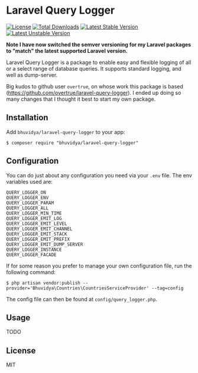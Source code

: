 # Laravel Query Logger

[![License](https://poser.pugx.org/bhuvidya/laravel-query-logger/license?format=flat-square)](https://packagist.org/packages/bhuvidya/laravel-query-logger)
[![Total Downloads](https://poser.pugx.org/bhuvidya/laravel-query-logger/downloads?format=flat-square)](https://packagist.org/packages/bhuvidya/laravel-query-logger)
[![Latest Stable Version](https://poser.pugx.org/bhuvidya/laravel-query-logger/v/stable?format=flat-square)](https://packagist.org/packages/bhuvidya/laravel-query-logger)
[![Latest Unstable Version](https://poser.pugx.org/bhuvidya/laravel-query-logger/v/unstable?format=flat-square)](https://packagist.org/packages/bhuvidya/laravel-query-logger)


**Note I have now switched the semver versioning for my Laravel packages to "match" the latest supported Laravel version.**

Laravel Query Logger is a package to enable easy and flexible logging of all or a select range of database queries. It supports standard logging, and well as dump-server.

Big kudos to github user `overtrue`, on whose work this package is based (https://github.com/overtrue/laravel-query-logger). I ended up doing so many changes that I thought it best to start my own package.

## Installation

Add `bhuvidya/laravel-query-logger` to your app:

    $ composer require "bhuvidya/laravel-query-logger"


## Configuration

You can do just about any configuration you need via your `.env` file. The env variables used are:

```
QUERY_LOGGER_ON
QUERY_LOGGER_ENV
QUERY_LOGGER_PARAM
QUERY_LOGGER_ALL
QUERY_LOGGER_MIN_TIME
QUERY_LOGGER_EMIT_LOG
QUERY_LOGGER_EMIT_LEVEL
QUERY_LOGGER_EMIT_CHANNEL
QUERY_LOGGER_EMIT_STACK
QUERY_LOGGER_EMIT_PREFIX
QUERY_LOGGER_EMIT_DUMP_SERVER
QUERY_LOGGER_INSTANCE
QUERY_LOGGER_FACADE
```

If for some reason you prefer to manage your own configuration file, run the following command:

```shell
$ php artisan vendor:publish --provider='Bhuvidya\Countries\CountriesServiceProvider' --tag=config
```

The config file can then be found at `config/query_logger.php`.


## Usage

TODO


## License

MIT

